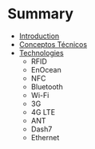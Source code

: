 # Summary

* [Introduction](README.md)
* [Conceptos Técnicos](conceptos_tecnicos.md)
* [Technologies](technologies.md)
   * RFID
   * EnOcean
   * NFC
   * Bluetooth
   * Wi-Fi
   * 3G
   * 4G LTE
   * ANT
   * Dash7
   * Ethernet


